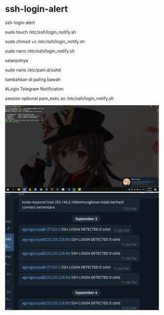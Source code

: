 # ssh-login-alert
ssh-login-alert


sudo touch /etc/ssh/login_notify.sh

sudo chmod +x /etc/ssh/login_notify.sh

sudo nano /etc/ssh/login_notify.sh

selanjutnya

sudo nano /etc/pam.d/sshd


tambahkan di paling bawah

#Login Telegram Notification

session optional pam_exec.so /etc/ssh/login_notify.sh


![image](https://github.com/agungsoboru/ssh-login-alert/blob/main/Screenshot%20(129).png)
![image](https://github.com/agungsoboru/ssh-login-alert/blob/main/Screenshot%20(73).png)
